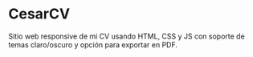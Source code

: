 # CesarCV
Sitio web responsive de mi CV usando HTML, CSS y JS con soporte de temas claro/oscuro y opción para exportar en PDF.
